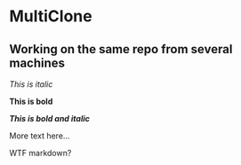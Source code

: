# MultiClone

## Working on the same repo from several machines

*This is italic*

**This is bold**

***This is bold and italic***

More text here...

WTF markdown?
